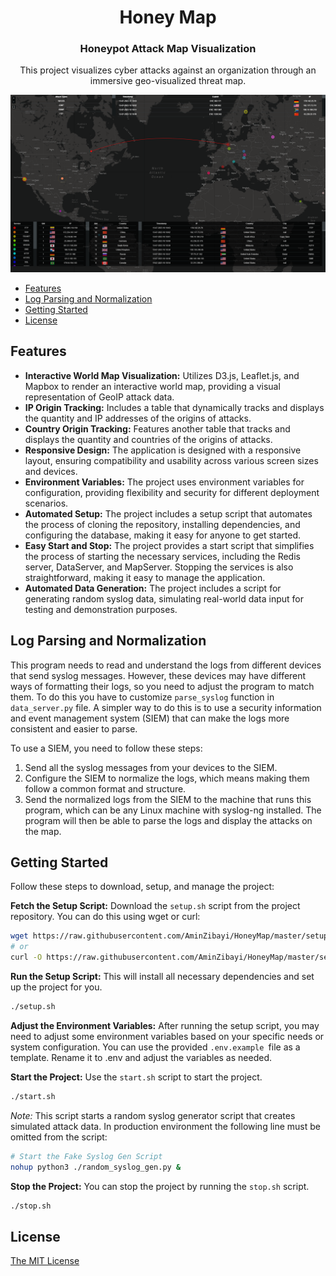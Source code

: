 <h1 align="center">
  Honey Map
</h1>

<h3 align="center">
  Honeypot Attack Map Visualization
</h3>

<p align="center">
  This project visualizes cyber attacks against an organization through an immersive geo-visualized threat map.
</p>

![Demo Screenshot](screenshot/screenshot.png)

- [Features](#features)
- [Log Parsing and Normalization](#log-parsing-and-normalization)
- [Getting Started](#getting-started)
- [License](#license)

## Features

- **Interactive World Map Visualization:** Utilizes D3.js, Leaflet.js, and Mapbox to render an interactive world map, providing a visual representation of GeoIP attack data.
- **IP Origin Tracking:** Includes a table that dynamically tracks and displays the quantity and IP addresses of the origins of attacks.
- **Country Origin Tracking:** Features another table that tracks and displays the quantity and countries of the origins of attacks.
- **Responsive Design:** The application is designed with a responsive layout, ensuring compatibility and usability across various screen sizes and devices.
- **Environment Variables:** The project uses environment variables for configuration, providing flexibility and security for different deployment scenarios.
- **Automated Setup:** The project includes a setup script that automates the process of cloning the repository, installing dependencies, and configuring the database, making it easy for anyone to get started.
- **Easy Start and Stop:** The project provides a start script that simplifies the process of starting the necessary services, including the Redis server, DataServer, and MapServer. Stopping the services is also straightforward, making it easy to manage the application.
- **Automated Data Generation:** The project includes a script for generating random syslog data, simulating real-world data input for testing and demonstration purposes.

## Log Parsing and Normalization

This program needs to read and understand the logs from different devices that
send syslog messages. However, these devices may have different ways of
formatting their logs, so you need to adjust the program to match them. To do
this you have to customize `parse_syslog` function in `data_server.py` file. A
simpler way to do this is to use a security information and event management
system (SIEM) that can make the logs more consistent and easier to parse.

To use a SIEM, you need to follow these steps:

1. Send all the syslog messages from your devices to the SIEM.
2. Configure the SIEM to normalize the logs, which means making them follow a common format and structure.
3. Send the normalized logs from the SIEM to the machine that runs this program, which can be any Linux machine with syslog-ng installed. The program will then be able to parse the logs and display the attacks on the map.

## Getting Started

Follow these steps to download, setup, and manage the project:

**Fetch the Setup Script:** Download the `setup.sh` script from the project repository. You can do this using wget or curl:

```bash
wget https://raw.githubusercontent.com/AminZibayi/HoneyMap/master/setup.sh
# or
curl -O https://raw.githubusercontent.com/AminZibayi/HoneyMap/master/setup.sh
```

**Run the Setup Script:** This will install all necessary dependencies and set up the project for you.

```bash
./setup.sh
```

**Adjust the Environment Variables:** After running the setup script, you may
need to adjust some environment variables based on your specific needs or system
configuration. You can use the provided `.env.example `file as a template. Rename
it to .env and adjust the variables as needed.

**Start the Project:** Use the `start.sh` script to start the project.

```bash
./start.sh
```

_Note:_ This script starts a random syslog generator script that creates
simulated attack data. In production environment the following line must be
omitted from the script:

```bash
# Start the Fake Syslog Gen Script
nohup python3 ./random_syslog_gen.py &
```

**Stop the Project:** You can stop the project by running the `stop.sh` script.

```bash
./stop.sh
```

## License

[The MIT License](https://github.com/AminZibayi/Corporio/blob/master/LICENSE)
